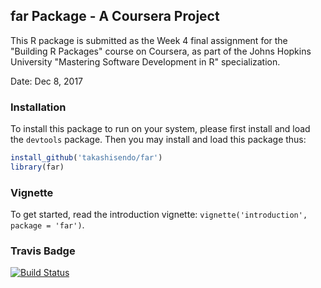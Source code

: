 ## far Package - A Coursera Project

This R package is submitted as the Week 4 final assignment for the "Building R Packages" course on Coursera, as part of the Johns Hopkins University "Mastering Software Development in R" specialization.

Date: Dec 8, 2017 

### Installation

To install this package to run on your system, please first install and load the `devtools` package. Then you may install and load this package thus:

```R
install_github('takashisendo/far')
library(far)
```

### Vignette

To get started, read the introduction vignette: `vignette('introduction', package = 'far')`.

### Travis Badge

[![Build Status](https://travis-ci.org/takashisendo/farsdata.svg?branch=master)](https://travis-ci.org/takashisendo/farsdata)
